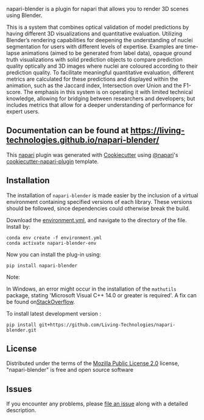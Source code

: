 
napari-blender is a plugin for napari that allows you to render 3D scenes using Blender.

This is a system that combines optical validation of model predictions by having different 3D visualizations and quantitative evaluation. Utilizing Blender’s rendering capabilities for deepening the understanding of nuclei segmentation for users with different levels of expertise. Examples are time-lapse animations (aimed to be generated from label data), opaque ground truth visualizations with solid prediction objects to compare prediction quality optically and 3D images where nuclei are coloured according to their prediction quality. To facilitate meaningful quantitative evaluation, different metrics are calculated for these predictions and displayed within the animation, such as the Jaccard index, Intersection over Union and the F1-score. The emphasis in this system is on operating it with limited technical knowledge, allowing for bridging between researchers and developers; but includes metrics that allow for a deeper understanding of performance for expert users.

Documentation can be found at https://living-technologies.github.io/napari-blender/
----------------------------------

This [napari] plugin was generated with [Cookiecutter] using [@napari]'s [cookiecutter-napari-plugin] template.

<!--
Don't miss the full getting started guide to set up your new package:
https://github.com/napari/cookiecutter-napari-plugin#getting-started

and review the napari docs for plugin developers:
https://napari.org/stable/plugins/index.html
-->

## Installation

The installation of `napari-blender` is made easier by the inclusion of a virtual environment containing specified versions of each library. These versions should be followed, since dependencies could otherwise break the build. 

Download the [environment.yml], and navigate to the directory of the file. Install by:

    conda env create -f environment.yml
    conda activate napari-blender-env

Now you can install the plug-in using:

    pip install napari-blender

Note:

In Windows, an error might occur in the installation of the `mathutils` package, stating 'Microsoft Visual C++ 14.0 or greater is required'. A fix can be found on[StackOverflow].


To install latest development version :

    pip install git+https://github.com/Living-Technologies/napari-blender.git

## License

Distributed under the terms of the [Mozilla Public License 2.0] license,
"napari-blender" is free and open source software

## Issues

If you encounter any problems, please [file an issue] along with a detailed description.

[napari]: https://github.com/napari/napari
[Cookiecutter]: https://github.com/audreyr/cookiecutter
[@napari]: https://github.com/napari
[environment.yml]: https://github.com/Living-Technologies/napari-blender/blob/main/environment.yml
[StackOverflow]: https://stackoverflow.com/questions/64261546/how-to-solve-error-microsoft-visual-c-14-0-or-greater-is-required-when-inst
[MIT]: http://opensource.org/licenses/MIT
[BSD-3]: http://opensource.org/licenses/BSD-3-Clause
[GNU GPL v3.0]: http://www.gnu.org/licenses/gpl-3.0.txt
[GNU LGPL v3.0]: http://www.gnu.org/licenses/lgpl-3.0.txt
[Apache Software License 2.0]: http://www.apache.org/licenses/LICENSE-2.0
[Mozilla Public License 2.0]: https://www.mozilla.org/media/MPL/2.0/index.txt
[cookiecutter-napari-plugin]: https://github.com/napari/cookiecutter-napari-plugin

[file an issue]: https://github.com/Living-Technologies/napari-blender/issues

[napari]: https://github.com/napari/napari
[tox]: https://tox.readthedocs.io/en/latest/
[pip]: https://pypi.org/project/pip/
[PyPI]: https://pypi.org/

